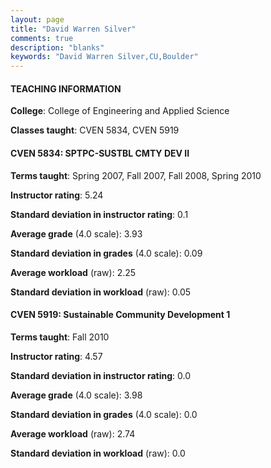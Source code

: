 ```yaml
---
layout: page
title: "David Warren Silver" 
comments: true
description: "blanks"
keywords: "David Warren Silver,CU,Boulder"
---
```

<head>
<script src="https://ajax.googleapis.com/ajax/libs/jquery/2.1.3/jquery.min.js"></script>
<script src="https://dl.dropboxusercontent.com/s/pc42nxpaw1ea4o9/highcharts.js?dl=0"></script>
<!-- <script src="../assets/js/highcharts.js"></script> -->
<style type="text/css">@font-face {
	font-family: "Bebas Neue";
	src: url(https://www.filehosting.org/file/details/544349/BebasNeue Regular.otf) format("opentype");
	}
	h1.Bebas { 
		font-family: "Bebas Neue", Verdana, Tahoma;
	}
</style>
</head>
	   
#### TEACHING INFORMATION

**College**: College of Engineering and Applied Science

**Classes taught**: CVEN 5834, CVEN 5919

#### CVEN 5834: SPTPC-SUSTBL CMTY DEV II

**Terms taught**: Spring 2007, Fall 2007, Fall 2008, Spring 2010

**Instructor rating**: 5.24

**Standard deviation in instructor rating**: 0.1

**Average grade** (4.0 scale): 3.93

**Standard deviation in grades** (4.0 scale): 0.09

**Average workload** (raw): 2.25

**Standard deviation in workload** (raw): 0.05

#### CVEN 5919: Sustainable Community Development 1

**Terms taught**: Fall 2010

**Instructor rating**: 4.57

**Standard deviation in instructor rating**: 0.0

**Average grade** (4.0 scale): 3.98

**Standard deviation in grades** (4.0 scale): 0.0

**Average workload** (raw): 2.74

**Standard deviation in workload** (raw): 0.0

